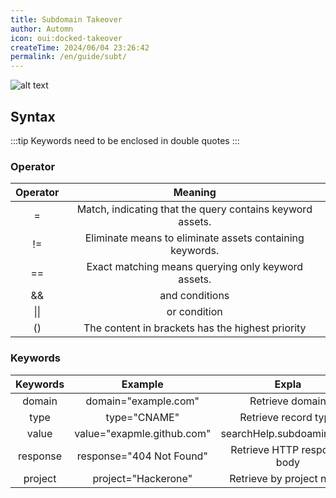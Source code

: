 ```yaml
---
title: Subdomain Takeover
author: Automn
icon: oui:docked-takeover
createTime: 2024/06/04 23:26:42
permalink: /en/guide/subt/
---
```

![alt text](/images/subt-en.png)

## Syntax
:::tip
Keywords need to be enclosed in double quotes
:::

### Operator

|     Operator  |             Meaning |
| :----------------------: | :-----------------------: |
|      =       | Match, indicating that the query contains keyword assets. |
|      !=      | Eliminate means to eliminate assets containing keywords.  |
|      ==      |    Exact matching means querying only keyword assets.     |
|      &&      |                      and conditions                       |
|     \|\|     |                       or condition                        |
|      ()      |     The content in brackets has the highest priority      |


### **Keywords**
| Keywords     |         Example          |       Expla              |
| :----------: | :----------------------: | :----------------------: |
|  domain  |    domain="example.com"    |       Retrieve domain       |
|   type   |        type="CNAME"        |    Retrieve record type     |
|  value   | value="exapmle.github.com" |  searchHelp.subdoaminValue  |
| response |  response="404 Not Found"  | Retrieve HTTP response body |
| project  |    project="Hackerone"     |  Retrieve by project name   |